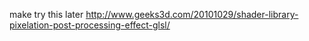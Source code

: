 make try this later
http://www.geeks3d.com/20101029/shader-library-pixelation-post-processing-effect-glsl/


